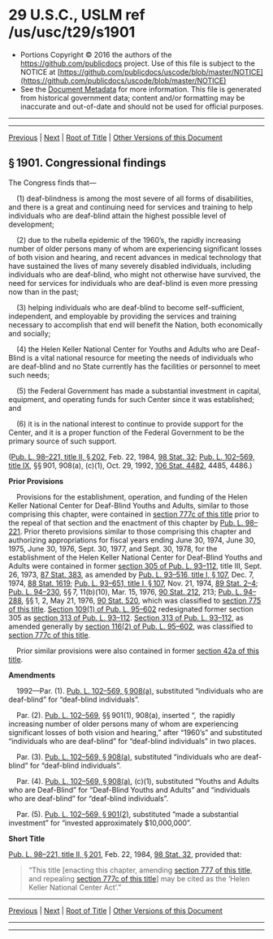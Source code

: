 ---
---

# 29 U.S.C., USLM ref /us/usc/t29/s1901

* Portions Copyright © 2016 the authors of the https://github.com/publicdocs project.
  Use of this file is subject to the NOTICE at [https://github.com/publicdocs/uscode/blob/master/NOTICE](https://github.com/publicdocs/uscode/blob/master/NOTICE)
* See the [Document Metadata](././../../../..//README.md) for more information.
  This file is generated from historical government data; content and/or formatting may be inaccurate and out-of-date and should not be used for official purposes.

----------
----------

[Previous](./../../../..//us/usc/t29/ch21/m__us_usc_t29_ch21.md) | [Next](./../../../..//us/usc/t29/ch21/m__us_usc_t29_s1902.md) | [Root of Title](./../../../../) | [Other Versions of this Document](https://publicdocs.github.io/go/links?ns=uslm&ref=%2Fus%2Fusc%2Ft29%2Fs1901)

## § 1901. Congressional findings

The Congress finds that—

    (1) deaf-blindness is among the most severe of all forms of disabilities, and there is a great and continuing need for services and training to help individuals who are deaf-blind attain the highest possible level of development;

    (2) due to the rubella epidemic of the 1960’s, the rapidly increasing number of older persons many of whom are experiencing significant losses of both vision and hearing, and recent advances in medical technology that have sustained the lives of many severely disabled individuals, including individuals who are deaf-blind, who might not otherwise have survived, the need for services for individuals who are deaf-blind is even more pressing now than in the past;

    (3) helping individuals who are deaf-blind to become self-sufficient, independent, and employable by providing the services and training necessary to accomplish that end will benefit the Nation, both economically and socially;

    (4) the Helen Keller National Center for Youths and Adults who are Deaf-Blind is a vital national resource for meeting the needs of individuals who are deaf-blind and no State currently has the facilities or personnel to meet such needs;

    (5) the Federal Government has made a substantial investment in capital, equipment, and operating funds for such Center since it was established; and

    (6) it is in the national interest to continue to provide support for the Center, and it is a proper function of the Federal Government to be the primary source of such support.

([Pub. L. 98–221, title II, § 202][/us/pl/98/221/s202], Feb. 22, 1984, [98 Stat. 32][/us/stat/98/32]; [Pub. L. 102–569, title IX][/us/pl/102/569], §§ 901, 908(a), (c)(1), Oct. 29, 1992, [106 Stat. 4482][/us/stat/106/4482], 4485, 4486.)

 __Prior Provisions__ 

    Provisions for the establishment, operation, and funding of the Helen Keller National Center for Deaf-Blind Youths and Adults, similar to those comprising this chapter, were contained in [section 777c of this title][/us/usc/t29/s777c] prior to the repeal of that section and the enactment of this chapter by [Pub. L. 98–221][/us/pl/98/221]. Prior thereto provisions similar to those comprising this chapter and authorizing appropriations for fiscal years ending June 30, 1974, June 30, 1975, June 30, 1976, Sept. 30, 1977, and Sept. 30, 1978, for the establishment of the Helen Keller National Center for Deaf-Blind Youths and Adults were contained in former [section 305 of Pub. L. 93–112][/us/pl/93/112/s305], title III, Sept. 26, 1973, [87 Stat. 383][/us/stat/87/383], as amended by [Pub. L. 93–516, title I, § 107][/us/pl/93/516/s107], Dec. 7, 1974, [88 Stat. 1619][/us/stat/88/1619]; [Pub. L. 93–651, title I, § 107][/us/pl/93/651/s107], Nov. 21, 1974, [89 Stat. 2–4][/us/stat/89/2-4]; [Pub. L. 94–230][/us/pl/94/230], §§ 7, 11(b)(10), Mar. 15, 1976, [90 Stat. 212][/us/stat/90/212], 213; [Pub. L. 94–288][/us/pl/94/288], §§ 1, 2, May 21, 1976, [90 Stat. 520][/us/stat/90/520], which was classified to [section 775 of this title][/us/usc/t29/s775]. [Section 109(1) of Pub. L. 95–602][/us/pl/95/602/s109/1] redesignated former section 305 as [section 313 of Pub. L. 93–112][/us/pl/93/112/s313]. [Section 313 of Pub. L. 93–112][/us/pl/93/112/s313], as amended generally by [section 116(2) of Pub. L. 95–602][/us/pl/95/602/s116/2], was classified to [section 777c of this title][/us/usc/t29/s777c].

    Prior similar provisions were also contained in former [section 42a of this title][/us/usc/t29/s42a].

 __Amendments__ 

    1992—Par. (1). [Pub. L. 102–569, § 908(a)][/us/pl/102/569/s908/a], substituted “individuals who are deaf-blind” for “deaf-blind individuals”.

    Par. (2). [Pub. L. 102–569][/us/pl/102/569], §§ 901(1), 908(a), inserted “, the rapidly increasing number of older persons many of whom are experiencing significant losses of both vision and hearing,” after “1960’s” and substituted “individuals who are deaf-blind” for “deaf-blind individuals” in two places.

    Par. (3). [Pub. L. 102–569, § 908(a)][/us/pl/102/569/s908/a], substituted “individuals who are deaf-blind” for “deaf-blind individuals”.

    Par. (4). [Pub. L. 102–569, § 908(a)][/us/pl/102/569/s908/a], (c)(1), substituted “Youths and Adults who are Deaf-Blind” for “Deaf-Blind Youths and Adults” and “individuals who are deaf-blind” for “deaf-blind individuals”.

    Par. (5). [Pub. L. 102–569, § 901(2)][/us/pl/102/569/s901/2], substituted “made a substantial investment” for “invested approximately $10,000,000”.

 __Short Title__ 

[Pub. L. 98–221, title II, § 201][/us/pl/98/221/s201], Feb. 22, 1984, [98 Stat. 32][/us/stat/98/32], provided that: 

> “This title \[enacting this chapter, amending [section 777 of this title][/us/usc/t29/s777], and repealing [section 777c of this title][/us/usc/t29/s777c]\] may be cited as the ‘Helen Keller National Center Act’.”

----------

[Previous](./../../../..//us/usc/t29/ch21/m__us_usc_t29_ch21.md) | [Next](./../../../..//us/usc/t29/ch21/m__us_usc_t29_s1902.md) | [Root of Title](./../../../../) | [Other Versions of this Document](https://publicdocs.github.io/go/links?ns=uslm&ref=%2Fus%2Fusc%2Ft29%2Fs1901)

----------
----------

[/us/pl/98/221/s202]: https://publicdocs.github.io/go/links?ns=uslm&ref=%2Fus%2Fpl%2F98%2F221%2Fs202
[/us/stat/98/32]: https://publicdocs.github.io/go/links?ns=uslm&ref=%2Fus%2Fstat%2F98%2F32
[/us/pl/102/569]: https://publicdocs.github.io/go/links?ns=uslm&ref=%2Fus%2Fpl%2F102%2F569
[/us/stat/106/4482]: https://publicdocs.github.io/go/links?ns=uslm&ref=%2Fus%2Fstat%2F106%2F4482
[/us/usc/t29/s777c]: https://publicdocs.github.io/go/links?ns=uslm&ref=%2Fus%2Fusc%2Ft29%2Fs777c
[/us/pl/98/221]: https://publicdocs.github.io/go/links?ns=uslm&ref=%2Fus%2Fpl%2F98%2F221
[/us/pl/93/112/s305]: https://publicdocs.github.io/go/links?ns=uslm&ref=%2Fus%2Fpl%2F93%2F112%2Fs305
[/us/stat/87/383]: https://publicdocs.github.io/go/links?ns=uslm&ref=%2Fus%2Fstat%2F87%2F383
[/us/pl/93/516/s107]: https://publicdocs.github.io/go/links?ns=uslm&ref=%2Fus%2Fpl%2F93%2F516%2Fs107
[/us/stat/88/1619]: https://publicdocs.github.io/go/links?ns=uslm&ref=%2Fus%2Fstat%2F88%2F1619
[/us/pl/93/651/s107]: https://publicdocs.github.io/go/links?ns=uslm&ref=%2Fus%2Fpl%2F93%2F651%2Fs107
[/us/stat/89/2-4]: https://publicdocs.github.io/go/links?ns=uslm&ref=%2Fus%2Fstat%2F89%2F2-4
[/us/pl/94/230]: https://publicdocs.github.io/go/links?ns=uslm&ref=%2Fus%2Fpl%2F94%2F230
[/us/stat/90/212]: https://publicdocs.github.io/go/links?ns=uslm&ref=%2Fus%2Fstat%2F90%2F212
[/us/pl/94/288]: https://publicdocs.github.io/go/links?ns=uslm&ref=%2Fus%2Fpl%2F94%2F288
[/us/stat/90/520]: https://publicdocs.github.io/go/links?ns=uslm&ref=%2Fus%2Fstat%2F90%2F520
[/us/usc/t29/s775]: https://publicdocs.github.io/go/links?ns=uslm&ref=%2Fus%2Fusc%2Ft29%2Fs775
[/us/pl/95/602/s109/1]: https://publicdocs.github.io/go/links?ns=uslm&ref=%2Fus%2Fpl%2F95%2F602%2Fs109%2F1
[/us/pl/93/112/s313]: https://publicdocs.github.io/go/links?ns=uslm&ref=%2Fus%2Fpl%2F93%2F112%2Fs313
[/us/pl/93/112/s313]: https://publicdocs.github.io/go/links?ns=uslm&ref=%2Fus%2Fpl%2F93%2F112%2Fs313
[/us/pl/95/602/s116/2]: https://publicdocs.github.io/go/links?ns=uslm&ref=%2Fus%2Fpl%2F95%2F602%2Fs116%2F2
[/us/usc/t29/s777c]: https://publicdocs.github.io/go/links?ns=uslm&ref=%2Fus%2Fusc%2Ft29%2Fs777c
[/us/usc/t29/s42a]: https://publicdocs.github.io/go/links?ns=uslm&ref=%2Fus%2Fusc%2Ft29%2Fs42a
[/us/pl/102/569/s908/a]: https://publicdocs.github.io/go/links?ns=uslm&ref=%2Fus%2Fpl%2F102%2F569%2Fs908%2Fa
[/us/pl/102/569]: https://publicdocs.github.io/go/links?ns=uslm&ref=%2Fus%2Fpl%2F102%2F569
[/us/pl/102/569/s908/a]: https://publicdocs.github.io/go/links?ns=uslm&ref=%2Fus%2Fpl%2F102%2F569%2Fs908%2Fa
[/us/pl/102/569/s908/a]: https://publicdocs.github.io/go/links?ns=uslm&ref=%2Fus%2Fpl%2F102%2F569%2Fs908%2Fa
[/us/pl/102/569/s901/2]: https://publicdocs.github.io/go/links?ns=uslm&ref=%2Fus%2Fpl%2F102%2F569%2Fs901%2F2
[/us/pl/98/221/s201]: https://publicdocs.github.io/go/links?ns=uslm&ref=%2Fus%2Fpl%2F98%2F221%2Fs201
[/us/stat/98/32]: https://publicdocs.github.io/go/links?ns=uslm&ref=%2Fus%2Fstat%2F98%2F32
[/us/usc/t29/s777]: https://publicdocs.github.io/go/links?ns=uslm&ref=%2Fus%2Fusc%2Ft29%2Fs777
[/us/usc/t29/s777c]: https://publicdocs.github.io/go/links?ns=uslm&ref=%2Fus%2Fusc%2Ft29%2Fs777c


